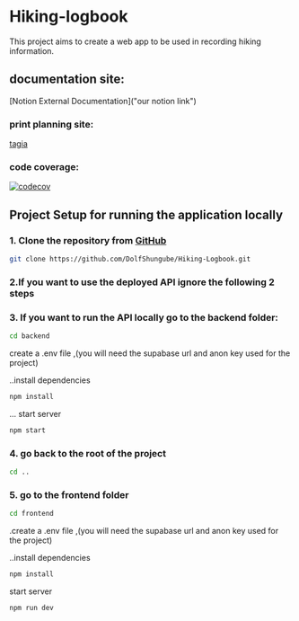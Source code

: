 # Hiking-logbook

This project aims to create a web app to be used in recording hiking information.

## documentation site:
[Notion External Documentation]("our notion link")

### print planning site:
[tagia](https://tree.taiga.io/project/noblewolf-hiking-logbook)
### code coverage:
[![codecov](https://codecov.io/gh/DolfShungube/Hiking-Logbook/branch/master/graph/badge.svg)](https://codecov.io/gh/DolfShungube/Hiking-Logbook)


## Project Setup for running the application locally

### 1. Clone the repository from [GitHub](https://github.com/DolfShungube/Hiking-Logbook.git)

```bash
git clone https://github.com/DolfShungube/Hiking-Logbook.git
```

### 2.If you want to use the deployed API ignore the following 2 steps


### 3. If you want to run the API locally go to the backend folder:
```bash
cd backend
```
  create a .env file ,(you will need the supabase url and anon key used for the project)

  ..install dependencies
```bash
npm install
```
  ... start server
```bash
npm start
```
### 4. go back to the root of the project
```bash
cd ..
```

### 5. go to the frontend folder
```bash
cd frontend
```
.create a .env file ,(you will need the supabase url and anon key used for the project)

..install dependencies
```bash
npm install
```
 start server
```bash
npm run dev
```
